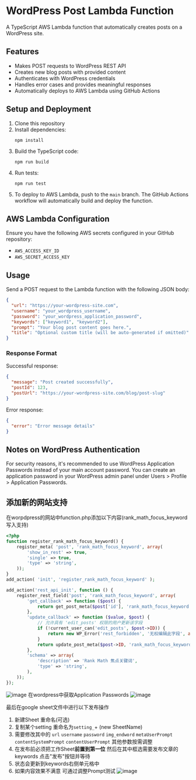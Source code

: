 # WordPress Post Lambda Function

A TypeScript AWS Lambda function that automatically creates posts on a WordPress site.

## Features

- Makes POST requests to WordPress REST API
- Creates new blog posts with provided content
- Authenticates with WordPress credentials
- Handles error cases and provides meaningful responses
- Automatically deploys to AWS Lambda using GitHub Actions

## Setup and Deployment

1. Clone this repository
2. Install dependencies:
   ```
   npm install
   ```
3. Build the TypeScript code:
   ```
   npm run build
   ```
4. Run tests:
   ```
   npm run test
   ```
5. To deploy to AWS Lambda, push to the `main` branch. The GitHub Actions workflow will automatically build and deploy the function.

## AWS Lambda Configuration

Ensure you have the following AWS secrets configured in your GitHub repository:

- `AWS_ACCESS_KEY_ID`
- `AWS_SECRET_ACCESS_KEY`

## Usage

Send a POST request to the Lambda function with the following JSON body:

```json
{
  "url": "https://your-wordpress-site.com",
  "username": "your_wordpress_username",
  "password": "your_wordpress_application_password",
  "keywords": ["keyword1", "keyword2"],
  "prompt": "Your blog post content goes here.",
  "title": "Optional custom title (will be auto-generated if omitted)"
}
```

### Response Format

Successful response:

```json
{
  "message": "Post created successfully",
  "postId": 123,
  "postUrl": "https://your-wordpress-site.com/blog/post-slug"
}
```

Error response:

```json
{
  "error": "Error message details"
}
```

## Notes on WordPress Authentication

For security reasons, it's recommended to use WordPress Application Passwords instead of your main account password. You can create an application password in your WordPress admin panel under Users > Profile > Application Passwords.


## 添加新的网站支持
在worpdpress的网站中function.php添加以下内容(rank_math_focus_keyword写入支持)
```PHP
<?php
function register_rank_math_focus_keyword() {
    register_meta( 'post', 'rank_math_focus_keyword', array(
        'show_in_rest' => true,
        'single' => true,
        'type' => 'string',
    ));
}
add_action( 'init', 'register_rank_math_focus_keyword' );

add_action('rest_api_init', function () {
    register_rest_field('post', 'rank_math_focus_keyword', array(
        'get_callback' => function ($post) {
            return get_post_meta($post['id'], 'rank_math_focus_keyword', true);
        },
        'update_callback' => function ($value, $post) {
            // 允许具有 'edit_posts' 权限的用户更新该字段
            if (!current_user_can('edit_posts', $post->ID)) {
                return new WP_Error('rest_forbidden', '无权编辑此字段', array('status' => 403));
            }
            return update_post_meta($post->ID, 'rank_math_focus_keyword', $value);
        },
        'schema' => array(
            'description' => 'Rank Math 焦点关键词',
            'type' => 'string',
        ),
    ));
});
```
![image](https://github.com/user-attachments/assets/d884975f-6f05-47ee-af3a-42ff5693eee4)
在wordpress中获取Application Passwords
![image](https://github.com/user-attachments/assets/28846d04-c824-459d-8dd5-a03ce4442d5a)


最后在google sheet文件中进行以下发布操作
1. 新建Sheet 重命名(可选)
2. 复制某个setting 重命名为`setting_`+ (new SheetName)
3. 需要修改其中的 `url` `username` `password` `img_endword` `metaUserPrompt` `contentSystemPrompt` `contentUserPrompt` 其他参数按需调整
4. 在发布前必须把工作Sheet**前置到第一位** 然后在其中框选需要发布文章的keywords 点击"发布"按钮并等待
5. 状态会更新到keywords右侧单元格中
6. 如果内容效果不满意 可通过调整Prompt测试
![image](https://github.com/user-attachments/assets/3784341b-d5f6-4e15-84bc-d5a120f4e63f)
